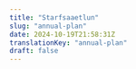 ```yaml
---
title: "Starfsaaetlun"
slug: "annual-plan"
date: 2024-10-19T21:58:31Z
translationKey: "annual-plan"
draft: false
---
```

